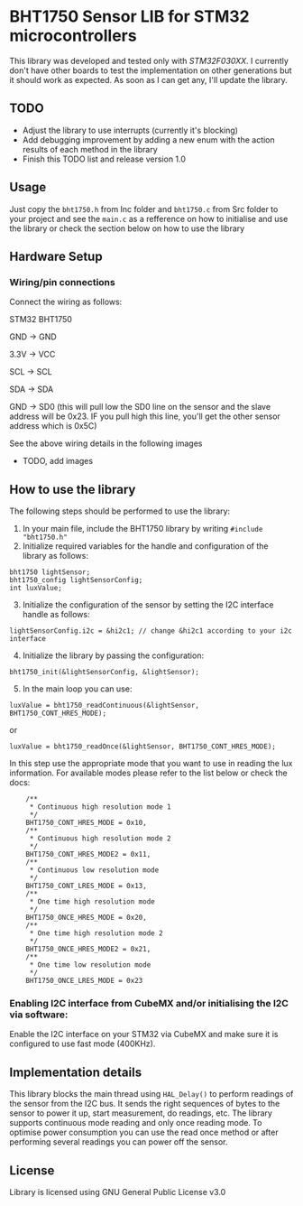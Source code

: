 # BHT1750 Sensor LIB for STM32 microcontrollers

This library was developed and tested only with *STM32F030XX*. I currently don't have other boards to test the implementation on other generations but it should work as expected. As soon as I can get any, I'll update the library.

## TODO
- Adjust the library to use interrupts (currently it's blocking)
- Add debugging improvement by adding a new enum with the action results of each method in the library
- Finish this TODO list and release version 1.0

## Usage

Just copy the `bht1750.h` from Inc folder and `bht1750.c` from Src folder to your project and see the `main.c` as a refference on how to initialise and use the library or check the section below on how to use the library

## Hardware Setup

### Wiring/pin connections
Connect the wiring as follows:

STM32 BHT1750

GND -> GND

3.3V -> VCC

SCL -> SCL

SDA -> SDA

GND -> SD0 (this will pull low the SD0 line on the sensor and the slave address will be 0x23. IF you pull high this line, you'll get the other sensor address which is 0x5C)

See the above wiring details in the following images
- TODO, add images

## How to use the library

The following steps should be performed to use the library:
1. In your main file, include the BHT1750 library by writing `#include "bht1750.h"`
2. Initialize required variables for the handle and configuration of the library as follows:
```
bht1750 lightSensor;
bht1750_config lightSensorConfig;
int luxValue;
```
3. Initialize the configuration of the sensor by setting the I2C interface handle as follows:
```
lightSensorConfig.i2c = &hi2c1; // change &hi2c1 according to your i2c interface
```
4. Initialize the library by passing the configuration:
```
bht1750_init(&lightSensorConfig, &lightSensor);
```
5. In the main loop you can use:
```
luxValue = bht1750_readContinuous(&lightSensor, BHT1750_CONT_HRES_MODE);
```
or
```
luxValue = bht1750_readOnce(&lightSensor, BHT1750_CONT_HRES_MODE);
```
In this step use the appropriate mode that you want to use in reading the lux information. For available modes please refer to the list below or check the docs:
```
	/**
	 * Continuous high resolution mode 1
	 */
	BHT1750_CONT_HRES_MODE = 0x10,
	/**
	 * Continuous high resolution mode 2
	 */
	BHT1750_CONT_HRES_MODE2 = 0x11,
	/**
	 * Continuous low resolution mode
	 */
	BHT1750_CONT_LRES_MODE = 0x13,
	/**
	 * One time high resolution mode
	 */
	BHT1750_ONCE_HRES_MODE = 0x20,
	/**
	 * One time high resolution mode 2
	 */
	BHT1750_ONCE_HRES_MODE2 = 0x21,
	/**
	 * One time low resolution mode
	 */
	BHT1750_ONCE_LRES_MODE = 0x23
```


### Enabling I2C interface from CubeMX and/or initialising the I2C via software:
Enable the I2C interface on your STM32 via CubeMX and make sure it is configured to use fast mode (400KHz).

## Implementation details

This library blocks the main thread using `HAL_Delay()` to perform readings of the sensor from the I2C bus. It sends the right sequences of bytes to the sensor to power it up, start measurement, do readings, etc. The library supports continuous mode reading and only once reading mode. To optimise power consumption you can use the read once method or after performing several readings you can power off the sensor.

## License

Library is licensed using GNU General Public License v3.0
